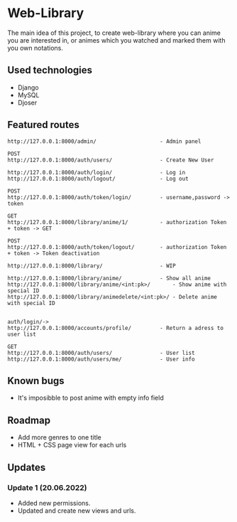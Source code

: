 # Web-Library
The main idea of this project, to create web-library where you can anime you are interested in, or animes which you watched and marked them with you own notations.


## Used technologies
- Django
- MySQL
- Djoser


## Featured routes
    http://127.0.0.1:8000/admin/			    	- Admin panel

    POST
    http://127.0.0.1:8000/auth/users/			    - Create New User

    http://127.0.0.1:8000/auth/login/			    - Log in
    http://127.0.0.1:8000/auth/logout/			    - Log out

    POST
    http://127.0.0.1:8000/auth/token/login/			- username,password -> token

    GET
    http://127.0.0.1:8000/library/anime/1/			- authorization Token + token -> GET

    POST
    http://127.0.0.1:8000/auth/token/logout/		- authorization Token + token -> Token deactivation

    http://127.0.0.1:8000/library/				    - WIP

    http://127.0.0.1:8000/library/anime/			- Show all anime
    http://127.0.0.1:8000/library/anime/<int:pk>/		- Show anime with special ID
    http://127.0.0.1:8000/library/animedelete/<int:pk>/	- Delete anime with special ID


    auth/login/->
    http://127.0.0.1:8000/accounts/profile/			- Return a adress to user list

    GET
    http://127.0.0.1:8000/auth/users/			    - User list
    http://127.0.0.1:8000/auth/users/me/			- User info


## Known bugs
 - It's imposibble to post anime with empty info field


## Roadmap
 - Add more genres to one title
 - HTML + CSS page view for each urls



## Updates

### Update 1 (20.06.2022)
 - Added new permissions.
 - Updated and create new views and urls.
